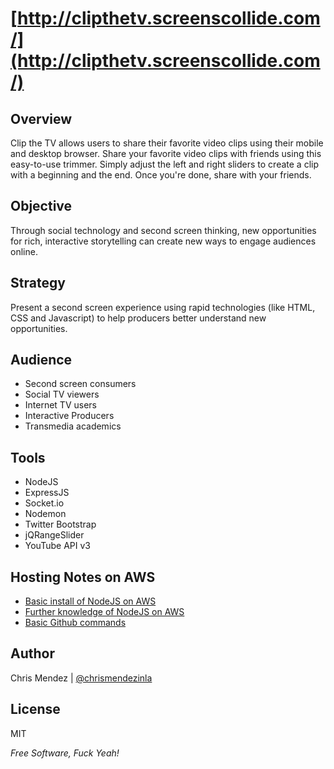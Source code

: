 [http://clipthetv.screenscollide.com/](http://clipthetv.screenscollide.com/)
=========

Overview
-

Clip the TV allows users to share their favorite video clips using their mobile and desktop browser. Share your favorite video clips with friends using this easy-to-use trimmer. Simply adjust the left and right sliders to create a clip with a beginning and the end. Once you're done, share with your friends.

Objective
-
Through social technology and second screen thinking, new opportunities for rich, interactive storytelling can create new ways to engage audiences online.

Strategy
-
Present a second screen experience using rapid technologies (like HTML, CSS and Javascript) to help producers better understand new opportunities.

Audience 
-
- Second screen consumers
- Social TV viewers
- Internet TV users
- Interactive Producers
- Transmedia academics
 
Tools
-
- NodeJS
- ExpressJS
- Socket.io
- Nodemon
- Twitter Bootstrap
- jQRangeSlider
- YouTube API v3

Hosting Notes on AWS
-
- [Basic install of NodeJS on AWS](http://iconof.com/blog/how-to-install-setup-node-js-on-amazon-aws-ec2-complete-guide/)
- [Further knowledge of NodeJS on AWS](http://www.bennadel.com/blog/2321-How-I-Got-Node-js-Running-On-A-Linux-Micro-Instance-Using-Amazon-EC2.htm)
- [Basic Github commands](http://rogerdudler.github.com/git-guide/)

Author
-
Chris Mendez | [@chrismendezinla](http://twitter.com/chrismendezinla)

License
-

MIT

*Free Software, Fuck Yeah!*
